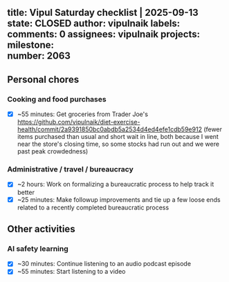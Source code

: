 title:	Vipul Saturday checklist | 2025-09-13
state:	CLOSED
author:	vipulnaik
labels:	
comments:	0
assignees:	vipulnaik
projects:	
milestone:	
number:	2063
--
## Personal chores

### Cooking and food purchases

- [x] ~55 minutes: Get groceries from Trader Joe's https://github.com/vipulnaik/diet-exercise-health/commit/2a9391850bc0abdb5a2534d4ed4efe1cdb59e912 (fewer items purchased than usual and short wait in line, both because I went near the store's closing time, so some stocks had run out and we were past peak crowdedness)

### Administrative / travel / bureaucracy

- [x] ~2 hours: Work on formalizing a bureaucratic process to help track it better
- [x] ~25 minutes: Make followup improvements and tie up a few loose ends related to a recently completed bureaucratic process

## Other activities

### AI safety learning

- [x] ~30 minutes: Continue listening to an audio podcast episode
- [x] ~55 minutes: Start listening to a video
